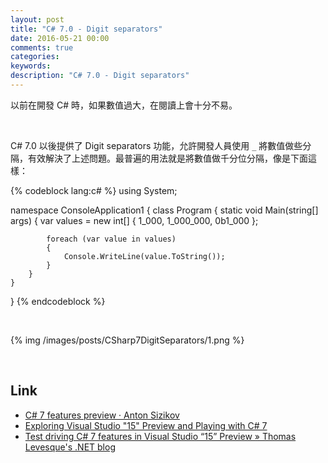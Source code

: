 ```yaml
---
layout: post
title: "C# 7.0 - Digit separators"
date: 2016-05-21 00:00
comments: true
categories: 
keywords: 
description: "C# 7.0 - Digit separators"
---
```


以前在開發 C# 時，如果數值過大，在閱讀上會十分不易。  

<!-- More -->

<br/>


C# 7.0 以後提供了 Digit separators 功能，允許開發人員使用 `_` 將數值做些分隔，有效解決了上述問題。最普遍的用法就是將數值做千分位分隔，像是下面這樣：  

{% codeblock lang:c# %}
using System;

namespace ConsoleApplication1
{
    class Program
    {
        static void Main(string[] args)
        {
            var values = new int[] { 1_000, 1_000_000, 0b1_000 };

            foreach (var value in values)
            {
                Console.WriteLine(value.ToString());
            }
        }
    }
}
{% endcodeblock %}

<br/>


{% img /images/posts/CSharp7DigitSeparators/1.png %}

<br/>

Link
----
* [C# 7 features preview · Anton Sizikov](http://asizikov.github.io/2016/04/02/csharp-seven-preview/)
* [Exploring Visual Studio "15" Preview and Playing with C# 7](https://blog.cdemi.io/exploring-visual-studio-15-preview-and-playing-with-c-7/)
* [Test driving C# 7 features in Visual Studio “15” Preview » Thomas Levesque's .NET blog](http://www.thomaslevesque.com/2016/04/16/test-driving-c-7-features-in-visual-studio-15-preview/)
